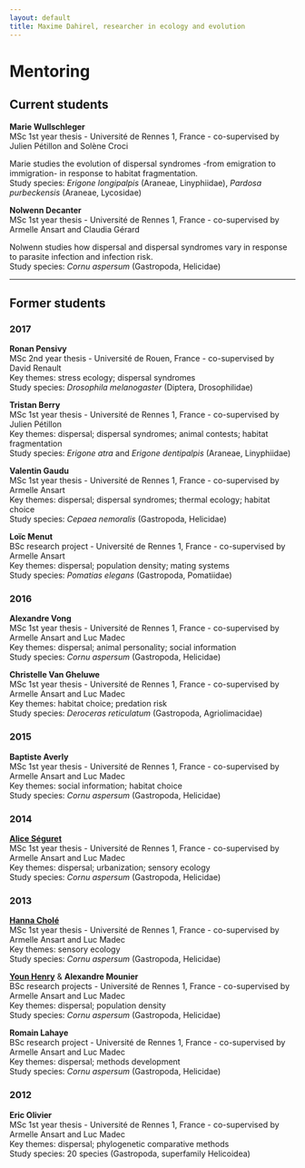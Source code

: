 ```yaml
---
layout: default
title: Maxime Dahirel, researcher in ecology and evolution
---
```

# Mentoring

## Current students

**Marie Wullschleger**<br>
  MSc 1st year thesis - Université de Rennes 1, France - co-supervised by Julien Pétillon and Solène Croci
 
  Marie studies the evolution of dispersal syndromes -from emigration to immigration- in response to habitat fragmentation.<br>
  Study species: *Erigone longipalpis* (Araneae, Linyphiidae), *Pardosa purbeckensis* (Araneae, Lycosidae)
  

**Nolwenn Decanter**<br>
  MSc 1st year thesis - Université de Rennes 1, France - co-supervised by Armelle Ansart and Claudia Gérard
    
  Nolwenn studies how dispersal and dispersal syndromes vary in response to parasite infection and infection risk.<br>
  Study species: *Cornu aspersum* (Gastropoda, Helicidae)

___
  
## Former students


### 2017


**Ronan Pensivy**<br>
  MSc 2nd year thesis - Université de Rouen, France - co-supervised by David Renault<br>
  Key themes: stress ecology; dispersal syndromes<br>
  Study species: *Drosophila melanogaster* (Diptera, Drosophilidae)
  
**Tristan Berry**<br>
  MSc 1st year thesis - Université de Rennes 1, France - co-supervised by Julien Pétillon<br>
  Key themes: dispersal; dispersal syndromes; animal contests; habitat fragmentation<br>
  Study species: *Erigone atra* and *Erigone dentipalpis* (Araneae, Linyphiidae)
  
**Valentin Gaudu**<br>
  MSc 1st year thesis - Université de Rennes 1, France - co-supervised by Armelle Ansart<br>
  Key themes: dispersal; dispersal syndromes; thermal ecology; habitat choice<br>
  Study species: *Cepaea nemoralis* (Gastropoda, Helicidae)
 
**Loïc Menut**<br>
  BSc research project - Université de Rennes 1, France - co-supervised by Armelle Ansart<br>
  Key themes: dispersal; population density; mating systems<br>
  Study species: *Pomatias elegans* (Gastropoda, Pomatiidae)
 

### 2016


**Alexandre Vong**<br>
  MSc 1st year thesis - Université de Rennes 1, France - co-supervised by Armelle Ansart and Luc Madec<br>
  Key themes: dispersal; animal personality; social information<br>
  Study species: *Cornu aspersum* (Gastropoda, Helicidae)

**Christelle Van Gheluwe**<br>
  MSc 1st year thesis - Université de Rennes 1, France - co-supervised by Armelle Ansart and Luc Madec<br>
  Key themes: habitat choice; predation risk<br>
  Study species: *Deroceras reticulatum* (Gastropoda, Agriolimacidae)


### 2015


**Baptiste Averly**<br>
  MSc 1st year thesis - Université de Rennes 1, France - co-supervised by Armelle Ansart and Luc Madec<br>
  Key themes: social information; habitat choice<br>
  Study species: *Cornu aspersum* (Gastropoda, Helicidae)
  

### 2014


**[Alice Séguret](https://scholar.google.fr/citations?user=U_HV5vsAAAAJ&hl=en)**<br>
  MSc 1st year thesis - Université de Rennes 1, France - co-supervised by Armelle Ansart and Luc Madec<br>
  Key themes: dispersal; urbanization; sensory ecology<br>
  Study species: *Cornu aspersum* (Gastropoda, Helicidae)


### 2013


**[Hanna Cholé](https://www.researchgate.net/profile/Hanna_Chole)**<br>
  MSc 1st year thesis - Université de Rennes 1, France - co-supervised by Armelle Ansart and Luc Madec<br>
  Key themes: sensory ecology<br>
  Study species: *Cornu aspersum* (Gastropoda, Helicidae)

**[Youn Henry](https://scholar.google.fr/citations?user=1rPv6m4AAAAJ&hl=en)** & **Alexandre Mounier**<br>
  BSc research projects - Université de Rennes 1, France -   co-supervised by Armelle Ansart and Luc Madec<br>
  Key themes: dispersal; population density<br>
  Study species: *Cornu aspersum* (Gastropoda, Helicidae)
 
**Romain Lahaye**<br>
  BSc research project - Université de Rennes 1, France - co-supervised by Armelle Ansart and Luc Madec<br>
  Key themes: dispersal; methods development<br>
  Study species: *Cornu aspersum* (Gastropoda, Helicidae)
 
 
### 2012


**Eric Olivier**<br>
  MSc 1st year thesis - Université de Rennes 1, France - co-supervised by Armelle Ansart and Luc Madec<br>
  Key themes: dispersal; phylogenetic comparative methods<br>
  Study species: 20 species (Gastropoda, superfamily Helicoidea)

